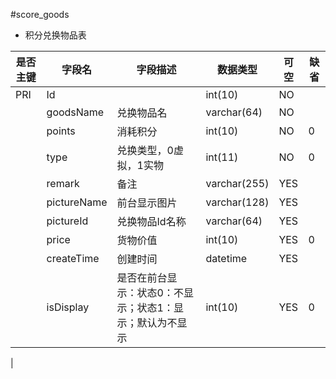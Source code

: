 #score_goods
* 积分兑换物品表
 
|是否主键	|字段名	|字段描述	|数据类型	|可空	|缺省	|
| --------|-----|-----|-----|-----|-----|
|PRI|Id||int(10)|NO||
||goodsName|兑换物品名|varchar(64)|NO||
||points|消耗积分|int(10)|NO|0|
||type|兑换类型，0虚拟，1实物|int(11)|NO|0|
||remark|备注|varchar(255)|YES||
||pictureName|前台显示图片|varchar(128)|YES||
||pictureId|兑换物品Id名称|varchar(64)|YES||
||price|货物价值|int(10)|YES|0|
||createTime|创建时间|datetime|YES||
||isDisplay|是否在前台显示：状态0：不显示；状态1：显示；默认为不显示|int(10)|YES|0|
|
